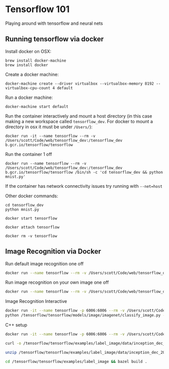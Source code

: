 # Tensorflow 101
Playing around with tensorflow and neural nets

## Running tensorflow via docker

Install docker on OSX:

```
brew install docker-machine
brew install docker
```

Create a docker machine:

```
docker-machine create --driver virtualbox --virtualbox-memory 8192 --virtualbox-cpu-count 4 default
```

Run a docker machine:

```
docker-machine start default
```

Run the container interactively and mount a host directory (in this case making a new workspace called `tensorflow_dev`. For docker to mount a directory in osx it must be under `/Users/`):

```
docker run -it --name tensorflow --rm -v /Users/scott/Code/web/tensorflow_dev:/tensorflow_dev b.gcr.io/tensorflow/tensorflow
```

Run the container 1 off

```
docker run --name tensorflow --rm -v /Users/scott/Code/web/tensorflow_dev:/tensorflow_dev b.gcr.io/tensorflow/tensorflow /bin/sh -c 'cd tensorflow_dev && python mnist.py'
```

If the container has network connectivity issues try running with `--net=host`

Other docker commands:

```
cd tensorflow_dev
python mnist.py

docker start tensorflow

docker attach tensorflow

docker rm -v tensorflow
```

## Image Recognition via Docker

Run default image recognition one off

```bash
docker run --name tensorflow --rm -v /Users/scott/Code/web/tensorflow_dev:/tensorflow_dev b.gcr.io/tensorflow/tensorflow:latest-devel /bin/sh -c 'python /tensorflow/tensorflow/models/image/imagenet/classify_image.py'
```

Run image recognition on your own image one off

```bash
docker run --name tensorflow --rm -v /Users/scott/Code/web/tensorflow_dev:/tensorflow_dev b.gcr.io/tensorflow/tensorflow:latest-devel /bin/sh -c 'python /tensorflow/tensorflow/models/image/imagenet/classify_image.py --image_file /tensorflow_dev/IMG_20151213_171152.jpg'
```

Image Recognition Interactive

```bash
docker run -it --name tensorflow -p 6006:6006 --rm -v /Users/scott/Code/web/tensorflow_dev:/tensorflow_dev b.gcr.io/tensorflow/tensorflow:latest-devel
python /tensorflow/tensorflow/models/image/imagenet/classify_image.py --image_file /tensorflow_dev/IMG_20151213_171152.jpg
```

C++ setup

```bash
docker run -it --name tensorflow -p 6006:6006 --rm -v /Users/scott/Code/web/tensorflow_dev:/tensorflow_dev b.gcr.io/tensorflow/tensorflow:latest-devel

curl -o /tensorflow/tensorflow/examples/label_image/data/inception_dec_2015.zip https://storage.googleapis.com/download.tensorflow.org/models/inception_dec_2015.zip

unzip /tensorflow/tensorflow/examples/label_image/data/inception_dec_2015.zip -d /tensorflow/tensorflow/examples/label_image/data/

cd /tensorflow/tensorflow/examples/label_image && bazel build .
```


